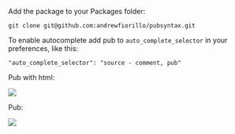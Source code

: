 Add the package to your Packages folder:

```
git clone git@github.com:andrewfiorillo/pubsyntax.git
```

To enable autocomplete add pub to `auto_complete_selector` in your preferences, like this:


```
"auto_complete_selector": "source - comment, pub"
```

Pub with html:

<img src="https://dl.dropbox.com/u/22817005/Resources/sublime/Github/pubhtml.png" />

Pub: 

<img src="https://dl.dropbox.com/u/22817005/Resources/sublime/Github/pub.png" />
